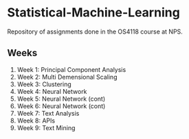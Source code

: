 # Statistical-Machine-Learning
Repository of assignments done in the OS4118 course at NPS.

## Weeks
1. Week 1: Principal Component Analysis
2. Week 2: Multi Demensional Scaling
3. Week 3: Clustering
4. Week 4: Neural Network
5. Week 5: Neural Network (cont)
6. Week 6: Neural Network (cont)
7. Week 7: Text Analysis
8. Week 8: APIs
9. Week 9: Text Mining
